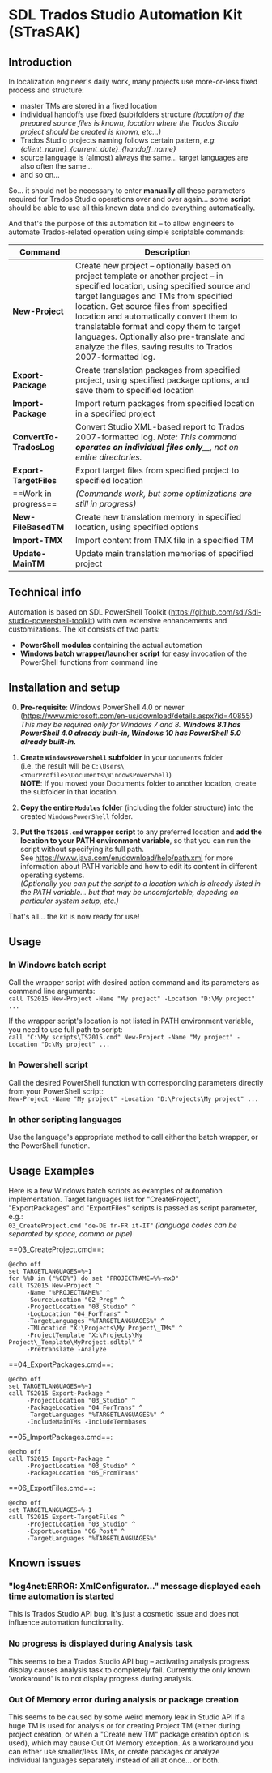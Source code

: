 ﻿SDL Trados Studio Automation Kit (STraSAK)
==========================================

## Introduction
In localization engineer's daily work, many projects use more-or-less fixed process and structure:
- master TMs are stored in a fixed location
- individual handoffs use fixed (sub)folders structure *(location of the prepared source files is known, location where the Trados Studio project should be created is known, etc...)*
- Trados Studio projects naming follows certain pattern, *e.g. {client_name}\_{current_date}_{handoff_name}*
- source language is (almost) always the same... target languages are also often the same...
- and so on...

So... it should not be necessary to enter **manually** all these parameters required for Trados Studio operations over and over again... some **script** should be able to use all this known data and do everything automatically.

And that's the purpose of this automation kit – to allow engineers to automate Trados-related operation using simple scriptable commands:

Command                 | Description
------------------------|------------
**New-Project**         | Create new project – optionally based on project template or another project – in specified location, using specified source and target languages and TMs from specified location. Get source files from specified location and automatically convert them to translatable format and copy them to target languages. Optionally also pre-translate and analyze the files, saving results to Trados 2007-formatted log.
**Export-Package**      | Create translation packages from specified project, using specified package options, and save  them to specified location
**Import-Package**      | Import return packages from specified location in a specified project
**ConvertTo-TradosLog** | Convert Studio XML-based report to Trados 2007-formatted log. _Note:_ _This command_ _**operates on individual files only**__, not on entire directories._
**Export-TargetFiles**  | Export target files from specified project to specified location
==Work in progress==    | *(Commands work, but some optimizations are still in progress)*
**New-FileBasedTM**     | Create new translation memory in specified location, using specified options
**Import-TMX**          | Import content from TMX file in a specified TM
**Update-MainTM**       | Update main translation memories of specified project


## Technical info
Automation is based on SDL PowerShell Toolkit (https://github.com/sdl/Sdl-studio-powershell-toolkit) with own extensive enhancements and customizations.
The kit consists of two parts:

 - **PowerShell modules** containing the actual automation
 - **Windows batch wrapper/launcher script** for easy invocation of the PowerShell functions from command line

## Installation and setup
0. **Pre-requisite**: Windows PowerShell 4.0 or newer (https://www.microsoft.com/en-us/download/details.aspx?id=40855)
_This may be required only for Windows 7 and 8._
_**Windows 8.1 has PowerShell 4.0 already built-in, Windows 10 has PowerShell 5.0 already built-in.**_

1.	**Create `WindowsPowerShell` subfolder** in your `Documents` folder  
(i.e. the result will be `C:\Users\<YourProfile>\Documents\WindowsPowerShell`)  
**NOTE**: If you moved your Documents folder to another location, create the subfolder in that location.
2.	**Copy the entire `Modules` folder** (including the folder structure) into the created `WindowsPowerShell` folder.
3.	**Put the `TS2015.cmd` wrapper script** to any preferred location and **add the location to your PATH environment variable**, so that you can run the script without specifying its full path.  
See https://www.java.com/en/download/help/path.xml for more information about PATH variable and how to edit its content in different operating systems.  
_(Optionally you can put the script to a location which is already listed in the PATH variable... but that may be uncomfortable, depeding on particular system setup, etc.)_

That's all... the kit is now ready for use!

## Usage
### In Windows batch script
Call the wrapper script with desired action command and its parameters as command line arguments:  
`call TS2015 New-Project -Name "My project" -Location "D:\My project" ...`

If the wrapper script's location is not listed in PATH environment variable, you need to use full path to script:  
`call "C:\My scripts\TS2015.cmd" New-Project -Name "My project" -Location "D:\My project" ...`

### In Powershell script
Call the desired PowerShell function with corresponding parameters directly from your PowerShell script:  
`New-Project -Name "My project" -Location "D:\Projects\My project" ...`

### In other scripting languages  
Use the language's appropriate method to call either the batch wrapper, or the PowerShell function.

## Usage Examples
Here is a few Windows batch scripts as examples of automation implementation.
Target languages list for "CreateProject", "ExportPackages" and "ExportFiles" scripts is passed as script parameter, e.g.:  
`03_CreateProject.cmd "de-DE fr-FR it-IT"`
*(language codes can be separated by space, comma or pipe)*

==03_CreateProject.cmd==:
```
@echo off
set TARGETLANGUAGES=%~1
for %%D in ("%CD%") do set "PROJECTNAME=%%~nxD"
call TS2015 New-Project ^
     -Name "%PROJECTNAME%" ^
     -SourceLocation "02_Prep" ^
     -ProjectLocation "03_Studio" ^
     -LogLocation "04_ForTrans" ^
     -TargetLanguages "%TARGETLANGUAGES%" ^
     -TMLocation "X:\Projects\My Project\_TMs" ^
     -ProjectTemplate "X:\Projects\My Project\_Template\MyProject.sdltpl" ^
     -Pretranslate -Analyze
```
==04_ExportPackages.cmd==:
```
@echo off
set TARGETLANGUAGES=%~1
call TS2015 Export-Package ^
     -ProjectLocation "03_Studio" ^
     -PackageLocation "04_ForTrans" ^
     -TargetLanguages "%TARGETLANGUAGES%" ^
     -IncludeMainTMs -IncludeTermbases
```
==05_ImportPackages.cmd==:
```
@echo off
call TS2015 Import-Package ^
     -ProjectLocation "03_Studio" ^
     -PackageLocation "05_FromTrans"
```
==06_ExportFiles.cmd==:
```
@echo off
set TARGETLANGUAGES=%~1
call TS2015 Export-TargetFiles ^
     -ProjectLocation "03_Studio" ^
     -ExportLocation "06_Post" ^
     -TargetLanguages "%TARGETLANGUAGES%"
```

## Known issues
### "log4net:ERROR: XmlConfigurator..." message displayed each time automation is started
This is Trados Studio API bug. It's just a cosmetic issue and does not influence automation functionality.

### No progress is displayed during Analysis task
This seems to be a Trados Studio API bug – activating analysis progress display causes analysis task to completely fail.
Currently the only known 'workaround' is to not display progress during analysis.

### Out Of Memory error during analysis or package creation  
This seems to be caused by some weird memory leak in Studio API if a huge TM is used for analysis or for creating Project TM (either during project creation, or when a "Create new TM" package creation option is used), which may cause Out Of Memory exception.
As a workaround you can either use smaller/less TMs, or create packages or analyze  
individual languages separately instead of all at once... or both.

